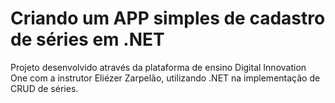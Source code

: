 # Criando um APP simples de cadastro de séries em .NET

Projeto desenvolvido através da plataforma de ensino Digital Innovation One com a instrutor Eliézer Zarpelão, utilizando .NET na implementação de CRUD de séries.